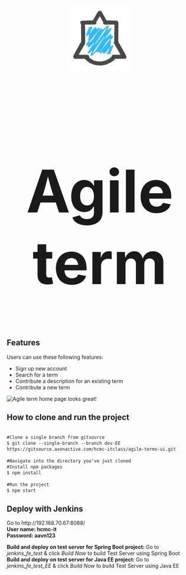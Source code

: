 
<div>

<div align="center">
<img src="./src/assets/img/logo1.png" height="180"/></div>
<h1 align="center" style="font-size:10rem">Agile term</h1>

</div>
 
## Features
Users can use these following features:

<ul>
<li>Sign up new account</li>
<li>Search for a term</li>
<li>Contribute a description for an existing term</li>
<li>Contribute a new term</li>
</ul>

![Agile term home page looks great!](/src/assets/img/readmehomepage.png "agile term home page")


## How to clone and run the project

```

#Clone a single branch from gitsource
$ git clone --single-branch --branch dev-EE https://gitsource.axonactive.com/hcmc-itclass/agile-terms-ui.git

#Navigate into the directory you've just cloned
#Install npm packages
$ npm install

#Run the project
$ npm start

```

## Deploy with Jenkins

<p>
	Go to http://192.168.70.67:8088/<br />
	<b>User name: hcmc-it</b><br />
	<b>Password: aavn123</b><br />
</p>

<p>
	<b>Build and deploy on test server for Spring Boot project: </b> Go to  <i>jenkins_fe_test</i> & click <i>Build Now</i> to build Test Server using Spring Boot<br />
	<b>Build and deploy on test server for Java EE project: </b>	Go to  <i>jenkins_fe_test_EE</i> & click <i>Build Now</i> to build Test Server using Java EE<br />
</p>
